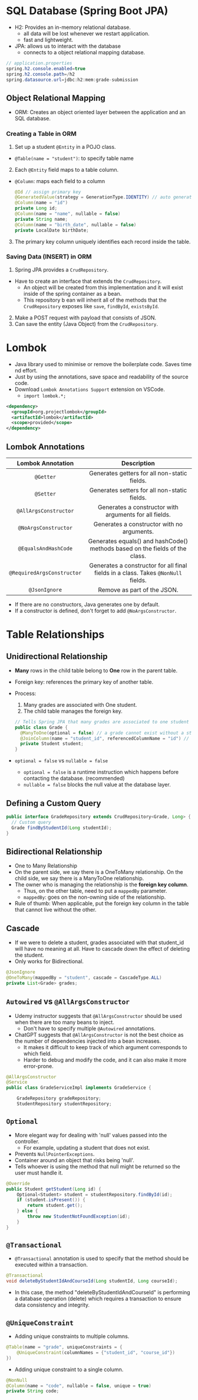 # SQL Database (Spring Boot JPA)

- H2: Provides an in-memory relational database.
  - all data will be lost whenever we restart application.
  - fast and lightweight.
- JPA: allows us to interact with the database
  - connects to a object relational mapping database.

```java
// application.properties
spring.h2.console.enabled=true
spring.h2.console.path=/h2
spring.datasource.url=jdbc:h2:mem:grade-submission
```

## Object Relational Mapping

- ORM: Creates an object oriented layer between the application and an SQL database.

### Creating a Table in ORM

1. Set up a student `@Entity` in a POJO class.

- `@Table(name = "student")`: to specify table name

2. Each `@Entity` field maps to a table column.

- `@Column`: maps each field to a column
  ```java
  @Id // assign primary key
  @GeneratedValue(strategy = GenerationType.IDENTITY) // auto generation (increment) of id
  @Column(name = "id")
  private Long id;
  @Column(name = "name", nullable = false)
  private String name;
  @Column(name = "birth_date", nullable = false)
  private LocalDate birthDate;
  ```

3. The primary key column uniquely identifies each record inside the table.

### Saving Data (INSERT) in ORM

1. Spring JPA provides a `CrudRepository`.

- Have to create an interface that extends the `CrudRepository`.
  - An object will be created from this implementation and it will exist inside of the spring container as a bean.
  - This repository b ean will inherit all of the methods that the `CrudRepository` exposes like `save`, `findById`, `existsById`.

2. Make a POST request with payload that consists of JSON.
3. Can save the entity (Java Object) from the `CrudRepository`.

# Lombok

- Java library used to minimise or remove the boilerplate code. Saves time nd effort.
- Just by using the annotations, save space and readability of the source code.
- Download `Lombok Annotations Support` extension on VSCode.
  - `import lombok.*;`

```xml
<dependency>
  <groupId>org.projectlombok</groupId>
  <artifactId>lombok</artifactId>
  <scope>provided</scope>
</dependency>
```

## Lombok Annotations

|     Lombok Annotation      |                                    Description                                    |
| :------------------------: | :-------------------------------------------------------------------------------: |
|         `@Getter`          |                   Generates getters for all non-static fields.                    |
|         `@Setter`          |                   Generates setters for all non-static fields.                    |
|   `@AllArgsConstructor`    |              Generates a constructor with arguments for all fields.               |
|    `@NoArgsConstructor`    |                    Generates a constructor with no arguments.                     |
|    `@EqualsAndHashCode`    |    Generates equals() and hashCode() methods based on the fields of the class.    |
| `@RequiredArgsConstructor` | Generates a constructor for all final fields in a class. Takes `@NonNull` fields. |
|       `@JsonIgnore`        |                            Remove as part of the JSON.                            |

- If there are no constructors, Java generates one by default.
- If a constructor is defined, don't forget to add `@NoArgsConstructor`.

# Table Relationships

## Unidirectional Relationship

- **Many** rows in the child table belong to **One** row in the parent table.
- Foreign key: references the primary key of another table.
- Process:

  1. Many grades are associated with One student.
  2. The child table manages the foreign key.

  ```java
  // Tells Spring JPA that many grades are associated to one student
  public class Grade {
    @ManyToOne(optional = false) // a grade cannot exist without a student
    @JoinColumn(name = "student_id", referencedColumnName = "id") // define a foreign key column that joins 2 separate tables
    private Student student;
  }
  ```

- `optional = false` vs `nullable = false`
  - `optional = false` is a runtime instruction which happens before contacting the database. (recommended)
  - `nullable = false` blocks the null value at the database layer.

## Defining a Custom Query

```java
public interface GradeRepository extends CrudRepository<Grade, Long> {
  // Custom query
  Grade findByStudentId(Long studentId);
}
```

## Bidirectional Relationship

- One to Many Relationship
- On the parent side, we say there is a OneToMany relationship. On the child side, we say there is a ManyToOne relationship.
- The owner who is managing the relationship is the **foreign key column**.
  - Thus, on the other table, need to put a `mappedBy` parameter.
  - `mappedBy`: goes on the non-owning side of the relationship.
- Rule of thumb: When applicable, put the foreign key column in the table that cannot live without the other.

## Cascade

- If we were to delete a student, grades associated with that student_id will have no meaning at all. Have to cascade down the effect of deleting the student.
- Only works for Bidirectional.

```java
@JsonIgnore
@OneToMany(mappedBy = "student", cascade = CascadeType.ALL)
private List<Grade> grades;
```

## `Autowired` vs `@AllArgsConstructor`

- Udemy instructor suggests that `@AllArgsConstructor` should be used when there are too many beans to inject.
  - Don't have to specify multiple `@Autowired` annotations.
- ChatGPT suggests that `@AllArgsConstructor` is not the best choice as the number of dependencies injected into a bean increases.
  - It makes it difficult to keep track of which argument corresponds to which field.
  - Harder to debug and modify the code, and it can also make it more error-prone.

```java
@AllArgsConstructor
@Service
public class GradeServiceImpl implements GradeService {

    GradeRepository gradeRepository;
    StudentRepository studentRepository;
```

## `Optional`

- More elegant way for dealing with 'null' values passed into the controller.
  - For example, updating a student that does not exist.
- Prevents `NullPointerExceptions`.
- Container around an object that risks being 'null'.
- Tells whoever is using the method that null might be returned so the user must handle it.

```java
@Override
public Student getStudent(Long id) {
    Optional<Student> student = studentRepository.findById(id);
    if (student.isPresent()) {
        return student.get();
    } else {
        throw new StudentNotFoundException(id);
    }
}
```

## `@Transactional`

- `@Transactional` annotation is used to specify that the method should be executed within a transaction.

```java
@Transactional
void deleteByStudentIdAndCourseId(Long studentId, Long courseId);
```

- In this case, the method "deleteByStudentIdAndCourseId" is performing a database operation (delete) which requires a transaction to ensure data consistency and integrity.

## `@UniqueConstraint`

- Adding unique constraints to multiple columns.

```java
@Table(name = "grade", uniqueConstraints = {
    @UniqueConstraint(columnNames = {"student_id", "course_id"})
})
```

- Adding unique constraint to a single column.

```java
@NonNull
@Column(name = "code", nullable = false, unique = true)
private String code;
```
